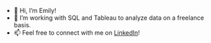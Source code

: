 - 👋 Hi, I’m Emily!
- 👀 I’m working with SQL and Tableau to analyze data on a freelance basis.
- 📫 Feel free to connect with me on [LinkedIn](https://www.linkedin.com/in/emily-nelson-de-velasco/)! 

<!---
Emilyndvelasco/Emilyndvelasco is a ✨ special ✨ repository because its `README.md` (this file) appears on your GitHub profile.
You can click the Preview link to take a look at your changes.
--->
